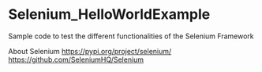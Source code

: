 # Selenium_HelloWorldExample
Sample code to test the different functionalities of the Selenium Framework

About Selenium
https://pypi.org/project/selenium/
https://github.com/SeleniumHQ/Selenium